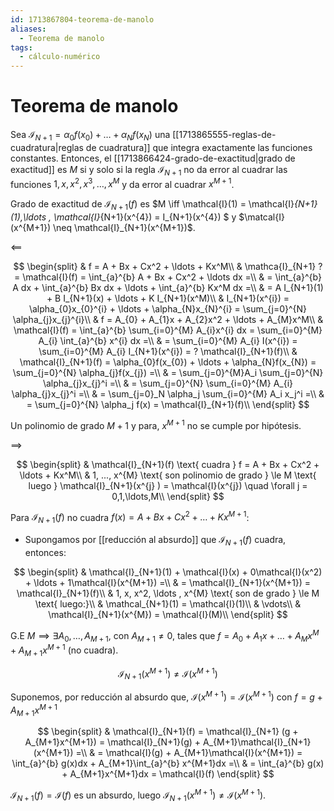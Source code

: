 ```yaml
---
id: 1713867804-teorema-de-manolo
aliases:
  - Teorema de manolo
tags:
  - cálculo-numérico
---
```


# Teorema de manolo

Sea $\mathcal{I}_{N+1} = \alpha_{0}f(x_{0}) + \ldots + \alpha_Nf(x_N)$ una [[1713865555-reglas-de-cuadratura|reglas de cuadratura]] que integra exactamente las funciones constantes. Entonces, el [[1713866424-grado-de-exactitud|grado de exactitud]] es $M$ si y solo si la regla $\mathcal{I}_{N+1}$ no da error al cuadrar las funciones ${1,x,x^2,x^3,\ldots,x^{M}}$ y da error al cuadrar $x^{M+1}$.

Grado de exactitud de $\mathcal{I}_{N+1}(f)$ es $M \iff \mathcal{I}(1) = \mathcal{I}_{N+1}(1),\ldots , \mathcal{I}_{N+1}(x^{4}) = I_{N+1}(x^{4}) $ y $\matcal{I} (x^{M+1}) \neq \mathcal{I}_{N+1}(x^{M+1})$.

$\impliedby$

$$
\begin{split}
    & f = A + Bx + Cx^2 + \ldots + Kx^M\\
    & \mathca{I}_{N+1} ?= \mathcal{I}(f) = \int_{a}^{b} A + Bx + Cx^2 + \ldots dx =\\
    & = \int_{a}^{b} A dx + \int_{a}^{b} Bx dx + \ldots + \int_{a}^{b} Kx^M dx =\\
    & = A I_{N+1}(1) + B I_{N+1}(x) + \ldots + K I_{N+1}(x^M)\\
    & I_{N+1}(x^{i}) = \alpha_{0}x_{0}^{i} + \ldots + \alpha_{N}x_{N}^{i} = \sum_{j=0}^{N} \alpha_{j}x_{j}^{i}\\
    & f = A_{0} + A_{1}x + A_{2}x^2 + \ldots + A_{M}x^M\\
    & \mathcal{I}(f) = \int_{a}^{b} \sum_{i=0}^{M} A_{i}x^{i} dx = \sum_{i=0}^{M} A_{i} \int_{a}^{b} x^{i} dx =\\
    & = \sum_{i=0}^{M} A_{i} I(x^{i}) = \sum_{i=0}^{M} A_{i} I_{N+1}(x^{i}) = ? \mathcal{I}_{N+1}(f)\\
    & \mathcal{I}_{N+1}(f) = \alpha_{0}f(x_{0}) + \ldots + \alpha_{N}f(x_{N}) = \sum_{j=0}^{N} \alpha_{j}f(x_{j}) =\\
    & = \sum_{j=0}^{M}A_i \sum_{j=0}^{N} \alpha_{j}x_{j}^i =\\
    & = \sum_{j=0}^{N} \sum_{i=0}^{M} A_{i} \alpha_{j}x_{j}^i =\\
    & = \sum_{j=0}_N \alpha_j \sum_{i=0}^{M} A_i x_j^i =\\
    & = \sum_{j=0}^{N} \alpha_j f(x) = \mathcal{I}_{N+1}(f)\\
\end{split}
$$

Un polinomio de grado $M+1$ y para, $x^{M+1}$ no se cumple por hipótesis.

$\implies$

$$
\begin{split}
    & \mathcal{I}_{N+1}(f) \text{ cuadra } f = A + Bx + Cx^2 + \ldots + Kx^M\\
    & 1, ..., x^{M} \text{ son polinomio de grado } \le M \text{ luego } \mathcal{I}_{N+1}(x^{j} ) = \mathcal{I}(x^{j}) \quad \forall j = 0,1,\ldots,M\\ 
\end{split}
$$

Para $\mathcal{I}_{N+1}(f)$ no cuadra $f(x) = A + Bx + Cx^2 + \ldots + Kx^{M+1}$:

- Supongamos por [[reducción al absurdo]] que $\mathcal{I}_{N+1}(f)$ cuadra, entonces:

$$
\begin{split}
    & \mathcal{I}_{N+1}(1) + \mathcal{I}(x) + 0\mathcal{I}(x^2) + \ldots + 1\mathcal{I}(x^{M+1}) =\\
    & = \mathcal{I}_{N+1}(x^{M+1}) = \mathcal{I}_{N+1}(f)\\
    & 1, x, x^2, \ldots , x^{M} \text{ son de grado } \le M \text{ luego:}\\
    & \mathcal_{N+1}(1) = \mathcal{I}(1)\\
    & \vdots\\
    & \mathcal{I}_{N+1}(x^{M}) = \mathcal{I}(M)\\
\end{split}
$$

G.E $M \implies \exists A_{0},\ldots ,A_{M+1}$, con $A_{M+1}\neq 0$, tales que $f = A_{0} + A_{1}x + \ldots + A_Mx^{M} + A_{M+1}x^{M+1}$ (no cuadra).

$$
\mathcal{I}_{N+1}(x^{M+1}) \neq \mathcal{I}(x^{M+1})
$$

Suponemos, por reducción al absurdo que, $\mathcal{I}(x^{M+1})=\mathcal{I}(x^{M+1} )$ con $f = g + A_{M+1}x^{M+1}$

$$
\begin{split}
    & \mathcal{I}_{N+1}(f) = \mathcal{I}_{N+1} (g + A_{M+1}x^{M+1}) = \mathcal{I}_{N+1}(g) + A_{M+1}\mathcal{I}_{N+1}(x^{M+1}) =\\
    & = \mathcal{I}(g) + A_{M+1}\mathcal{I}(x^{M+1}) = \int_{a}^{b} g(x)dx + A_{M+1}\int_{a}^{b} x^{M+1}dx =\\
    & = \int_{a}^{b} g(x) + A_{M+1}x^{M+1}dx = \mathcal{I}(f)
\end{split}
$$

$\mathcal{I}_{N+1}(f) = \mathcal{I}(f)$ es un absurdo, luego $\mathcal{I}_{N+1}(x^{M+1}) \neq \mathcal{I}(x^{M+1})$.
